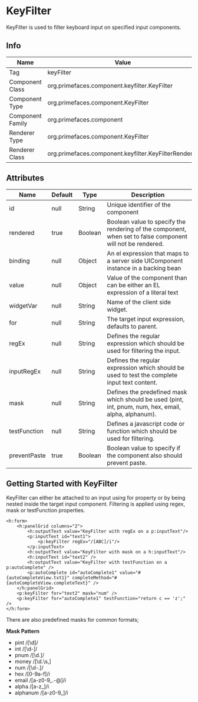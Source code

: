 # KeyFilter

KeyFilter is used to filter keyboard input on specified input components.

## Info

| Name | Value |
| --- | --- |
| Tag | keyFilter
| Component Class | org.primefaces.component.keyfilter.KeyFilter
| Component Type | org.primefaces.component.KeyFilter
| Component Family | org.primefaces.component |
| Renderer Type | org.primefaces.component.KeyFilter
| Renderer Class | org.primefaces.component.keyfilter.KeyFilterRenderer

## Attributes

| Name | Default | Type | Description | 
| --- | --- | --- | --- |
id | null | String | Unique identifier of the component
rendered | true | Boolean | Boolean value to specify the rendering of the component, when set to false component will not be rendered.
binding | null | Object | An el expression that maps to a server side UIComponent instance in a backing bean
value | null | Object | Value of the component than can be either an EL expression of a literal text
widgetVar | null | String | Name of the client side widget.
for | null | String | The target input expression, defaults to parent.
regEx | null | String | Defines the regular expression which should be used for filtering the input.
inputRegEx | null | String | Defines the regular expression which should be used to test the complete input text content.
mask | null | String | Defines the predefined mask which should be used (pint, int, pnum, num, hex, email, alpha, alphanum).
testFunction | null | String | Defines a javascript code or function which should be used for filtering.
preventPaste | true | Boolean | Boolean value to specify if the component also should prevent paste.

## Getting Started with KeyFilter
KeyFilter can either be attached to an input using for property or by being nested inside the target
input component. Filtering is applied using regex, mask or testFunction properties.

```xhtml
<h:form>
    <h:panelGrid columns="2">
        <h:outputText value="KeyFilter with regEx on a p:inputText"/>
        <p:inputText id="text1">
            <p:keyFilter regEx="/[ABC]/i"/>
        </p:inputText>
        <h:outputText value="KeyFilter with mask on a h:inputText"/>
        <h:inputText id="text2" />
        <h:outputText value="KeyFilter with testFunction on a p:autoComplete" />
        <p:autoComplete id="autoComplete1" value="#{autoCompleteView.txt1}" completeMethod="#{autoCompleteView.completeText}" />
    </h:panelGrid>
    <p:keyFilter for="text2" mask="num" />
    <p:keyFilter for="autoComplete1" testFunction="return c == 'z';" />
</h:form>
```
There are also predefined masks for common formats;

**Mask Pattern**
- pint /[\d]/
- int /[\d\-]/
- pnum /[\d\.]/
- money /[\d\.\s,]
- num /[\d\-\.]/
- hex /[0-9a-f]/i
- email /[a-z0-9_\.\-@]/i
- alpha /[a-z_]/i
- alphanum /[a-z0-9_]/i

